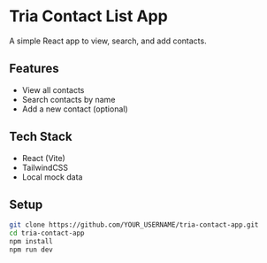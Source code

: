 # Tria Contact List App

A simple React app to view, search, and add contacts.

## Features

- View all contacts
- Search contacts by name
- Add a new contact (optional)

##  Tech Stack

- React (Vite)
- TailwindCSS
- Local mock data

## Setup

```bash
git clone https://github.com/YOUR_USERNAME/tria-contact-app.git
cd tria-contact-app
npm install
npm run dev
```
